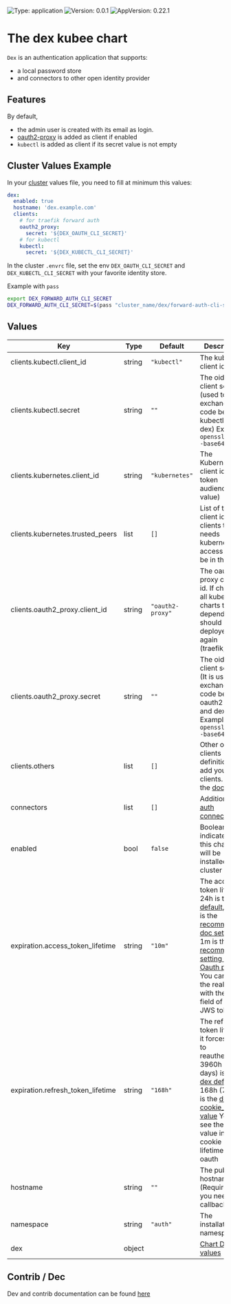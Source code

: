 
[//]: # (README.md generated by gotmpl. DO NOT EDIT.)

![Type: application](https://img.shields.io/badge/Type-application-informational?style=flat-square) ![Version: 0.0.1](https://img.shields.io/badge/Version-0.0.1-informational?style=flat-square) ![AppVersion: 0.22.1](https://img.shields.io/badge/AppVersion-0.22.1-informational?style=flat-square)

# The dex kubee chart

`Dex` is an authentication application that supports:
* a local password store
* and connectors to other open identity provider

## Features

By default,
* the admin user is created with its email as login.
* [oauth2-proxy](../oauth2-proxy/README.md) is added as client if enabled
* `kubectl` is added as client if its secret value is not empty

## Cluster Values Example

In your [cluster](../../../docs/site/cluster-creation.md) values file, you need to fill at minimum this values:
```yaml
dex:
  enabled: true
  hostname: 'dex.example.com'
  clients:
    # for traefik forward auth
    oauth2_proxy:
      secret: '${DEX_OAUTH_CLI_SECRET}'
    # for kubectl
    kubectl:
      secret: '${DEX_KUBECTL_CLI_SECRET}'
```

In the cluster `.envrc` file, set the env `DEX_OAUTH_CLI_SECRET` and `DEX_KUBECTL_CLI_SECRET` with your favorite identity store.

Example with `pass`
```bash
export DEX_FORWARD_AUTH_CLI_SECRET
DEX_FORWARD_AUTH_CLI_SECRET=$(pass "cluster_name/dex/forward-auth-cli-secret")
```

## Values

| Key | Type | Default | Description |
|-----|------|---------|-------------|
| clients.kubectl.client_id | string | `"kubectl"` | The kubectl client id |
| clients.kubectl.secret | string | `""` | The oidc client secret (used to exchange the code between kubectl and dex) Example: `openssl rand -base64 32` |
| clients.kubernetes.client_id | string | `"kubernetes"` | The Kubernetes client id (ie token audience, fix value) |
| clients.kubernetes.trusted_peers | list | `[]` | List of trusted client id All clients that needs kubernetes access should be in that list. |
| clients.oauth2_proxy.client_id | string | `"oauth2-proxy"` | The oauth2-proxy client id. If changed, all kubee charts that depends on it should be deployed again (traefik,...) |
| clients.oauth2_proxy.secret | string | `""` | The oidc client secret (It is used to exchange the code between oauth2-proxy and dex). Example: `openssl rand -base64 32` |
| clients.others | list | `[]` | Other oidc clients definition to add your own clients. See the [doc](https://dexidp.io/docs/guides/using-dex/#configuring-your-app) |
| connectors | list | `[]` | Additional [auth connectors](https://dexidp.io/docs/connectors) |
| enabled | bool | `false` | Boolean to indicate that this chart is or will be installed in the cluster |
| expiration.access_token_lifetime | string | `"10m"` | The access token lifetime 24h is the [default](https://github.com/dexidp/dex/blob/65814bbd7746611a359408bb355fb4e12d6e2c14/config.yaml.dist#L89), 10m is the [recommended doc setting](https://dexidp.io/docs/configuration/tokens/#expiration-and-rotation-settings), 1m is the [recommended setting of Oauth proxy](https://oauth2-proxy.github.io/oauth2-proxy/configuration/session_storage). You can see the real value with the exp field of the JWS token |
| expiration.refresh_token_lifetime | string | `"168h"` | The refresh token lifetime, it forces users to reauthenticate 3960h (165 days) is the [dex default](https://github.com/dexidp/dex/blob/65814bbd7746611a359408bb355fb4e12d6e2c14/config.yaml.dist#L89), 168h (7 days) is the [default cookie_expire value](https://oauth2-proxy.github.io/oauth2-proxy/configuration/overview?_highlight=cookie_expire#cookie-options) You can see the real value in the cookie lifetime of oauth |
| hostname | string | `""` | The public hostname (Required as you need a callback) |
| namespace | string | `"auth"` | The installation namespace |
| dex | object | | [Chart Dex values](https://github.com/dexidp/helm-charts/blob/dex-0.22.1/charts/dex/values.yaml) |

## Contrib / Dec

Dev and contrib documentation can be found [here](contrib/contrib.md)

